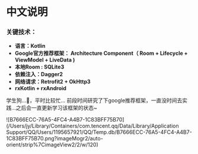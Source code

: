 # 中文说明

### 关键技术：

- **语言：Kotlin**
- **Google官方推荐框架： Architecture Component（ Room + Lifecycle + ViewModel + LiveData )**
- **本地Room : SQLite3**
- **依赖注入：Dagger2**
- **网络请求：Retrofit2 + OkHttp3**
- **rxKotlin + rxAndroid**



学生狗…🐶，平时比较忙...  前段时间研究了下google推荐框架，一直没时间去实践…之后会一直更新学习该框架的状态~



![B7666ECC-76A5-4FC4-A4B7-1C83BFF75B70](/Users/jy/Library/Containers/com.tencent.qq/Data/Library/Application Support/QQ/Users/1195657921/QQ/Temp.db/B7666ECC-76A5-4FC4-A4B7-1C83BFF75B70.png?imageMogr2/auto-orient/strip%7CimageView2/2/w/120)



